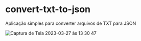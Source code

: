 # convert-txt-to-json

Aplicação simples para converter arquivos de TXT para JSON

![Captura de Tela 2023-03-27 às 13 30 47](https://user-images.githubusercontent.com/15758789/228004985-eb5bbdcf-7e85-4621-80dc-ec117d8ab6a8.png)
